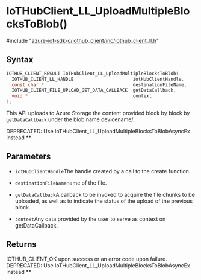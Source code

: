 # IoTHubClient_LL_UploadMultipleBlocksToBlob()

\#include "[azure-iot-sdk-c/iothub_client/inc/iothub_client_ll.h](../iot-c-ref-iothub-client-ll-h.md)"  

## Syntax

```C
IOTHUB_CLIENT_RESULT IoTHubClient_LL_UploadMultipleBlocksToBlob(
  IOTHUB_CLIENT_LL_HANDLE                      iotHubClientHandle,
  const char *                                 destinationFileName,
  IOTHUB_CLIENT_FILE_UPLOAD_GET_DATA_CALLBACK  getDataCallback,
  void *                                       context
);
```

This API uploads to Azure Storage the content provided block by block by `getDataCallback` under the blob name devicename/.

DEPRECATED: Use IoTHubClient_LL_UploadMultipleBlocksToBlobAsyncEx instead ** 
## Parameters
* `iotHubClientHandle`The handle created by a call to the create function. 

* `destinationFileName`name of the file. 

* `getDataCallback`A callback to be invoked to acquire the file chunks to be uploaded, as well as to indicate the status of the upload of the previous block. 

* `context`Any data provided by the user to serve as context on getDataCallback.

## Returns
IOTHUB_CLIENT_OK upon success or an error code upon failure. DEPRECATED: Use IoTHubClient_LL_UploadMultipleBlocksToBlobAsyncEx instead **

